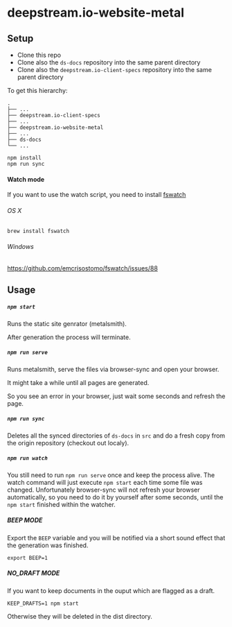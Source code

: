 # deepstream.io-website-metal

## Setup

- Clone this repo
- Clone also the `ds-docs` repository into the same parent directory
- Clone also the `deepstream.io-client-specs` repository into the same parent directory

To get this hierarchy:

```
.
├── ...
├── deepstream.io-client-specs
├── ...
├── deepstream.io-website-metal
├── ...
├── ds-docs
└── ...
```

```
npm install
npm run sync
```

#### Watch mode

If you want to use the watch script, you need to install [fswatch](https://github.com/emcrisostomo/fswatch)

###### OS X
```
brew install fswatch
````

###### Windows
https://github.com/emcrisostomo/fswatch/issues/88

## Usage

##### `npm start`

Runs the static site genrator (metalsmith).

After generation the process will terminate.

##### `npm run serve`

Runs metalsmith, serve the files via browser-sync and open your browser.

It might take a while until all pages are generated.

So you see an error in your browser, just wait some seconds and refresh the page.


##### `npm run sync`

Deletes all the synced directories of `ds-docs` in `src` and do a fresh copy from the
origin repository (checkout out localy).

##### `npm run watch`

You still need to run `npm run serve` once and keep the process alive.
The watch command will just execute `npm start` each time some file was changed.
Unfortunately browser-sync will not refresh your browser automatically, so you need
to do it by yourself after some seconds, until the `npm start` finished within the watcher.

##### BEEP MODE

Export the `BEEP` variable and you will be notified via a short sound effect that
the generation was finished.

```
export BEEP=1
```

##### NO_DRAFT MODE

If you want to keep documents in the ouput which are flagged as a draft.

```
KEEP_DRAFTS=1 npm start
```

Otherwise they will be deleted in the dist directory.

